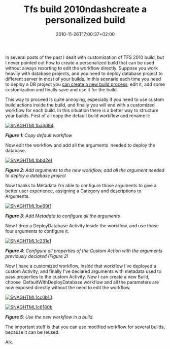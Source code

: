 ﻿---
title: "Tfs build 2010ndashcreate a personalized build"
description: ""
date: 2010-11-26T17:00:37+02:00
draft: false
tags: [TFS Build]
categories: [Team Foundation Server]
---
In several posts of the past I dealt with customization of TFS 2010 build, but I never pointed out how to create a personalized build that can be used without always resorting to edit the workflow directly. Suppose you work heavily with database projects, and you need to deploy database project to different server in most of your builds. In this scenario each time you need to deploy a DB project you [can create a new build process](http://www.codewrecks.com/blog/index.php/2010/02/25/writing-a-custom-activity-for-tfs-2010-build-workflow/), edit it, add some customization and finally save and use it for the build.

This way to proceed is quite annoying, especially if you need to use custom build actions inside the build, and finally you will end with a customized workflow for each build. In this situation there is a better way to structure your builds. First of all copy the default build workflow and rename it:

[![SNAGHTML1ba3d94](https://www.codewrecks.com/blog/wp-content/uploads/2010/11/SNAGHTML1ba3d94_thumb.png "SNAGHTML1ba3d94")](https://www.codewrecks.com/blog/wp-content/uploads/2010/11/SNAGHTML1ba3d94.png)

 ***Figure 1***: *Copy default workflow*

Now edit the workflow and add all the arguments  needed to deploy the database.

[![SNAGHTML1bbd2e1](https://www.codewrecks.com/blog/wp-content/uploads/2010/11/SNAGHTML1bbd2e1_thumb.png "SNAGHTML1bbd2e1")](https://www.codewrecks.com/blog/wp-content/uploads/2010/11/SNAGHTML1bbd2e1.png)

 ***Figure 2***: *Add arguments to the new workflow, add all the argument needed to deploy a database project*

Now thanks to Metadata I'm able to configure those arguments to give a better user experience, assigning a Category and descriptions to Arguments.

[![SNAGHTML1be69f1](https://www.codewrecks.com/blog/wp-content/uploads/2010/11/SNAGHTML1be69f1_thumb.png "SNAGHTML1be69f1")](https://www.codewrecks.com/blog/wp-content/uploads/2010/11/SNAGHTML1be69f1.png)

 ***Figure 3***: *Add Metadata to configure all the arguments*

Now I drop a DeployDatabase Activity inside the workflow, and use those four arguments to configure it.

[![SNAGHTML1c231e1](https://www.codewrecks.com/blog/wp-content/uploads/2010/11/SNAGHTML1c231e1_thumb.png "SNAGHTML1c231e1")](https://www.codewrecks.com/blog/wp-content/uploads/2010/11/SNAGHTML1c231e1.png)

 ***Figure 4***: *Configure all properties of the Custom Action with the arguments previously declared (Figure 2)*

Now I have a customized workflow, inside that workflow I've deployed a custom Activity, and finally I've declared arguments with metadata used to pass properties to the custom Activity. Now I can create a new Build, choose  DefaultWithDeployDatabase workflow and all the parameters are now exposed directly without the need to edit the workflow.

[![SNAGHTML1cc0b10](https://www.codewrecks.com/blog/wp-content/uploads/2010/11/SNAGHTML1cc0b10_thumb.png "SNAGHTML1cc0b10")](https://www.codewrecks.com/blog/wp-content/uploads/2010/11/SNAGHTML1cc0b10.png)

[![SNAGHTML1c6180b](https://www.codewrecks.com/blog/wp-content/uploads/2010/11/SNAGHTML1c6180b_thumb.png "SNAGHTML1c6180b")](https://www.codewrecks.com/blog/wp-content/uploads/2010/11/SNAGHTML1c6180b.png)

 ***Figure 5***: *Use the new workflow in a build.*

The important stuff is that you can use modified workflow for several builds, because it can be reused.

Alk.
